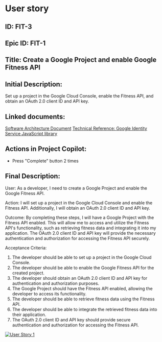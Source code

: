 # User story
## ID: FIT-3
## Epic ID: FIT-1
## Title: Create a Google Project and enable Google Fitness API
## Initial Description:
Set up a project in the Google Cloud Console, enable the Fitness API, and obtain an OAuth 2.0 client ID and API key.
## Linked documents:
[Software Architecture Document](/step2-project-copilot-project/confluence/software-architecture-document.md)
[Technical Reference: Google Identity Service JavaScript library](/step2-project-copilot-project/confluence/technical-reference-gis.md)
## Actions in Project Copilot:
- Press "Complete" button 2 times
## Final Description:
User:
As a developer, I need to create a Google Project and enable the Google Fitness API.

Action:
I will set up a project in the Google Cloud Console and enable the Fitness API. Additionally, I will obtain an OAuth 2.0 client ID and API key.

Outcome:
By completing these steps, I will have a Google Project with the Fitness API enabled. This will allow me to access and utilize the Fitness API's functionality, such as retrieving fitness data and integrating it into my application. The OAuth 2.0 client ID and API key will provide the necessary authentication and authorization for accessing the Fitness API securely.

Acceptance Criteria:
1. The developer should be able to set up a project in the Google Cloud Console.
2. The developer should be able to enable the Google Fitness API for the created project.
3. The developer should obtain an OAuth 2.0 client ID and API key for authentication and authorization purposes.
4. The Google Project should have the Fitness API enabled, allowing the developer to access its functionality.
5. The developer should be able to retrieve fitness data using the Fitness API.
6. The developer should be able to integrate the retrieved fitness data into their application.
7. The OAuth 2.0 client ID and API key should provide secure authentication and authorization for accessing the Fitness API.

[![User Story 1](http://img.youtube.com/vi/SCoq1Olo3E0/0.jpg)](https://www.youtube.com/watch?v=SCoq1Olo3E0 "User Story 1")